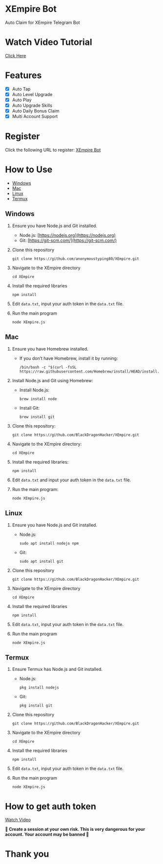 # XEmpire Bot

Auto Claim for XEmpire Telegram Bot

# Watch Video Tutorial
[Click Here](https://youtu.be/SoN_U7EO2XQ)

# Features

- [x] Auto Tap
- [x] Auto Level Upgrade
- [x] Auto Play
- [x] Auto Upgrade Skills 
- [x] Auto Daily Bonus Claim
- [x] Multi Account Support

# Register

Click the following URL to register: [XEmpire Bot](http://t.me/empirebot/game?startapp=hero5496274031)

# How to Use
- [Windows](#windows)
- [Mac](#Mac)
- [Linux](#linux)
- [Termux](#termux)

## Windows

1. Ensure you have Node.js and Git installed.

   - Node.js: [https://nodejs.org](https://nodejs.org)
   - Git: [https://git-scm.com/](https://git-scm.com/)

2. Clone this repository
   ```shell
   git clone https://github.com/anonymoustyping80/XEmpire.git
   ```

3. Navigate to the XEmpire directory
   ```shell
   cd XEmpire
   ```

4. Install the required libraries
   ```shell
   npm install
   ```

5. Edit `data.txt`, input your auth token in the `data.txt` file.

6. Run the main program
   ```shell
   node XEmpire.js
   ```

## Mac

1. Ensure you have Homebrew installed.

   - If you don’t have Homebrew, install it by running:
     ```shell
     /bin/bash -c "$(curl -fsSL https://raw.githubusercontent.com/Homebrew/install/HEAD/install.sh)"
     ```

2. Install Node.js and Git using Homebrew:

   - Install Node.js:
     ```shell
     brew install node
     ```
   - Install Git:
     ```shell
     brew install git
     ```

3. Clone this repository:
   ```shell
   git clone https://github.com/BlackDragonHacker/XEmpire.git
   ```

4. Navigate to the XEmpire directory:
   ```shell
   cd XEmpire
   ```

5. Install the required libraries:
   ```shell
   npm install
   ```

6. Edit `data.txt` and input your auth token in the `data.txt` file.

7. Run the main program:
   ```shell
   node XEmpire.js
   ```

## Linux

1. Ensure you have Node.js and Git installed.

   - Node.js: 
     ```shell
     sudo apt install nodejs npm
     ```
   - Git:
     ```shell
     sudo apt install git
     ```

2. Clone this repository
   ```shell
   git clone https://github.com/BlackDragonHacker/XEmpire.git
   ```

3. Navigate to the XEmpire directory
   ```shell
   cd XEmpire
   ```

4. Install the required libraries
   ```shell
   npm install
   ```

5. Edit `data.txt`, input your auth token in the `data.txt` file.

6. Run the main program
   ```shell
   node XEmpire.js
   ```

## Termux

1. Ensure Termux has Node.js and Git installed.

   - Node.js:
     ```shell
     pkg install nodejs
     ```
   - Git:
     ```shell
     pkg install git
     ```

2. Clone this repository
   ```shell
   git clone https://github.com/BlackDragonHacker/XEmpire.git
   ```

3. Navigate to the XEmpire directory
   ```shell
   cd XEmpire
   ```

4. Install the required libraries
   ```shell
   npm install
   ```

5. Edit `data.txt`, input your auth token in the `data.txt` file.

6. Run the main program
   ```shell
   node XEmpire.js
   ```

# How to get auth token

[Watch Video](https://youtu.be/JY0ER5FqHEc)

**🚫 Create a session at your own risk.  This is very dangerous for your account.  Your account may be banned 🚫**

# Thank you
